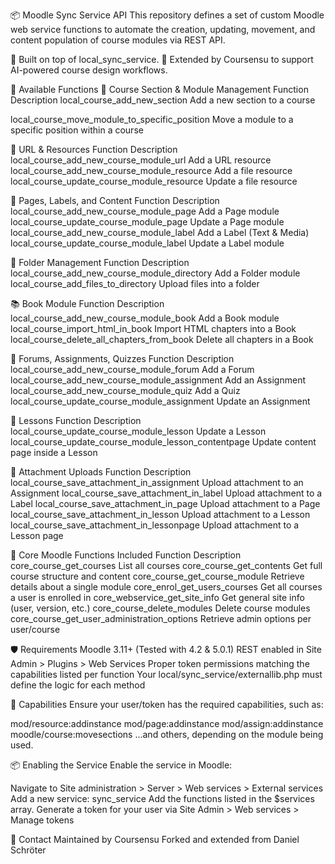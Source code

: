 📦 Moodle Sync Service API
This repository defines a set of custom Moodle web service functions to automate the creation, updating, movement, and content population of course modules via REST API.


🔧 Built on top of local_sync_service.
🧠 Extended by Coursensu to support AI-powered course design workflows.


🚀 Available Functions
📁 Course Section & Module Management
Function Description
local_course_add_new_section Add a new section to a course

local_course_move_module_to_specific_position Move a module to a specific position within a course

🔗 URL & Resources
Function Description
local_course_add_new_course_module_url Add a URL resource
local_course_add_new_course_module_resource Add a file resource
local_course_update_course_module_resource Update a file resource

📄 Pages, Labels, and Content
Function Description
local_course_add_new_course_module_page Add a Page module
local_course_update_course_module_page Update a Page module
local_course_add_new_course_module_label Add a Label (Text & Media)
local_course_update_course_module_label Update a Label module

📂 Folder Management
Function Description
local_course_add_new_course_module_directory Add a Folder module
local_course_add_files_to_directory Upload files into a folder

📚 Book Module
Function Description
local_course_add_new_course_module_book Add a Book module
local_course_import_html_in_book Import HTML chapters into a Book
local_course_delete_all_chapters_from_book Delete all chapters in a Book

💬 Forums, Assignments, Quizzes
Function Description
local_course_add_new_course_module_forum Add a Forum
local_course_add_new_course_module_assignment Add an Assignment
local_course_add_new_course_module_quiz Add a Quiz
local_course_update_course_module_assignment Update an Assignment

📘 Lessons
Function Description
local_course_update_course_module_lesson Update a Lesson
local_course_update_course_module_lesson_contentpage Update content page inside a Lesson

📎 Attachment Uploads
Function Description
local_course_save_attachment_in_assignment Upload attachment to an Assignment
local_course_save_attachment_in_label Upload attachment to a Label
local_course_save_attachment_in_page Upload attachment to a Page
local_course_save_attachment_in_lesson Upload attachment to a Lesson
local_course_save_attachment_in_lessonpage Upload attachment to a Lesson page

🔗 Core Moodle Functions Included
Function Description
core_course_get_courses List all courses
core_course_get_contents Get full course structure and content
core_course_get_course_module Retrieve details about a single module
core_enrol_get_users_courses Get all courses a user is enrolled in
core_webservice_get_site_info Get general site info (user, version, etc.)
core_course_delete_modules Delete course modules
core_course_get_user_administration_options Retrieve admin options per user/course

🛡️ Requirements
Moodle 3.11+ (Tested with 4.2 & 5.0.1)
REST enabled in Site Admin > Plugins > Web Services
Proper token permissions matching the capabilities listed per function
Your local/sync_service/externallib.php must define the logic for each method

🔐 Capabilities
Ensure your user/token has the required capabilities, such as:

mod/resource:addinstance
mod/page:addinstance
mod/assign:addinstance
moodle/course:movesections
...and others, depending on the module being used.

📦 Enabling the Service
Enable the service in Moodle:

Navigate to Site administration > Server > Web services > External services
Add a new service: sync_service
Add the functions listed in the $services array.
Generate a token for your user via Site Admin > Web services > Manage tokens

💬 Contact
Maintained by Coursensu
Forked and extended from Daniel Schröter